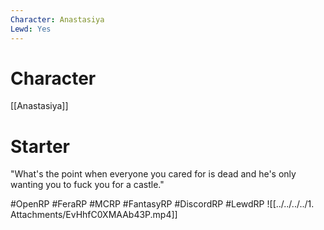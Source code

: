 ```yaml
---
Character: Anastasiya
Lewd: Yes
---
```

# Character
[[Anastasiya]]

# Starter
"What's the point when everyone you cared for is dead and he's only wanting you to fuck you for a castle."

#OpenRP #FeraRP #MCRP #FantasyRP #DiscordRP #LewdRP 
![[../../../../1. Attachments/EvHhfC0XMAAb43P.mp4]]